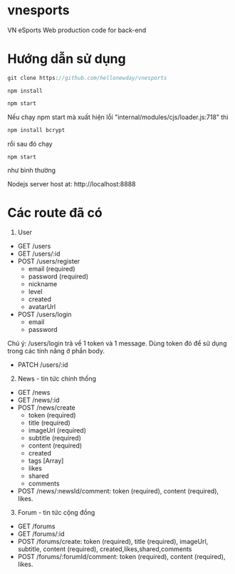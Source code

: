 # vnesports
VN eSports Web production code for back-end
# Hướng dẫn sử dụng
```javascript
git clone https://github.com/hellonewday/vnesports
```
```nodejs
npm install
```
```javascript
npm start
```

Nếu chạy npm start mà xuất hiện lỗi "internal/modules/cjs/loader.js:718" thì 
```javascript
npm install bcrypt 
```
rồi sau đó chạy 
```nodejs
npm start
``` 
như bình thường

Nodejs server host at: http://localhost:8888

##
# Các route đã có
1. User
- GET /users
- GET /users/:id
- POST /users/register
   + email (required)
   + password (required)
   + nickname
   + level
   + created
   + avatarUrl
 - POST /users/login
   + email
   + password
   
  Chú ý: 
   /users/login trả về 1 token và 1 message. Dùng token đó để sử dụng trong các tính năng ở phần body.
 
  
 - PATCH /users/:id
 2. News - tin tức chính thống
 - GET /news
 - GET /news/:id
 - POST /news/create
   + token (required)
   + title (required)
   + imageUrl (required)
   + subtitle (required)
   + content (required)
   + created
   + tags [Array]
   + likes
   + shared
   + comments 
  - POST /news/:newsId/comment: token (required), content (required), likes.
  3. Forum - tin tức cộng đồng
  - GET /forums
  - GET /forums/:id
  - POST /forums/create: token (required), title (required), imageUrl, subtitle, content (required), created,likes,shared,comments
  - POST /forums/:forumId/comment: token (required), content (required), likes.
   

